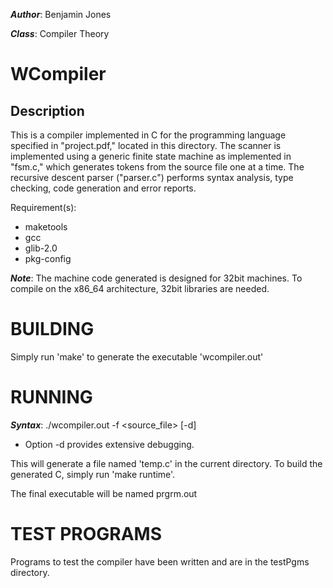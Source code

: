 ***Author***: Benjamin Jones

***Class***: Compiler Theory

WCompiler
=========

Description
-----------

This is a compiler implemented in C for the programming language specified in "project.pdf,"
located in this directory. The scanner is implemented using a generic finite state machine
as implemented in "fsm.c," which generates tokens from the source file one at a time. The 
recursive descent parser ("parser.c") performs syntax analysis, type checking, code
generation and error reports.

Requirement(s):
  * maketools
  * gcc
  * glib-2.0
  * pkg-config

***Note***: The machine code generated is designed for 32bit machines. To compile on the x86_64
architecture, 32bit libraries are needed.

BUILDING
========

Simply run 'make' to generate the executable 'wcompiler.out'

RUNNING
=======

***Syntax***: ./wcompiler.out -f <source_file> [-d]
  * Option -d provides extensive debugging.

This will generate a file named 'temp.c' in the current directory. To build the generated C,
simply run 'make runtime'.

The final executable will be named prgrm.out

TEST PROGRAMS
=============

Programs to test the compiler have been written and are in the testPgms directory.
